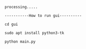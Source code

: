 ~~~~~~~~~~Audit script according to CIS benchmarks~~~~~~

processing.....

-----------How to run gui----------

cd gui

sudo apt install python3-tk

python main.py

